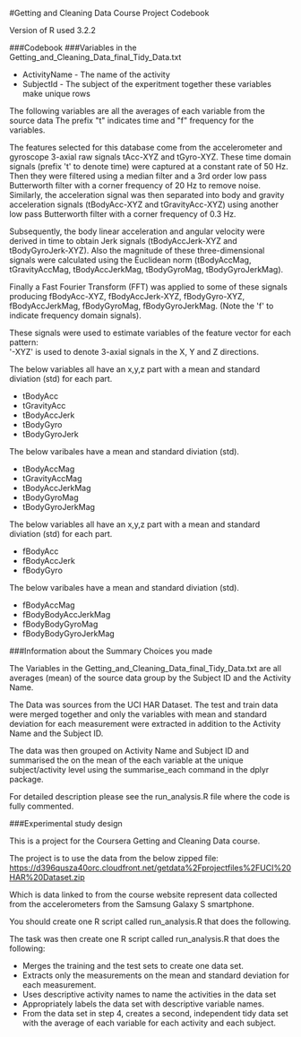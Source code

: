 #Getting and Cleaning Data Course Project Codebook

Version of R used 3.2.2

###Codebook
###Variables in the Getting_and_Cleaning_Data_final_Tidy_Data.txt

* ActivityName - The name of the activity
* SubjectId - The subject of the experitment together these variables make unique rows

The following variables are all the averages of each variable from the source data
The prefix "t" indicates time and "f" frequency for the variables.


The features selected for this database come from the accelerometer and gyroscope 3-axial raw signals tAcc-XYZ and tGyro-XYZ. These time domain signals (prefix 't' to denote time) were captured at a constant rate of 50 Hz. Then they were filtered using a median filter and a 3rd order low pass Butterworth filter with a corner frequency of 20 Hz to remove noise. Similarly, the acceleration signal was then separated into body and gravity acceleration signals (tBodyAcc-XYZ and tGravityAcc-XYZ) using another low pass Butterworth filter with a corner frequency of 0.3 Hz. 

Subsequently, the body linear acceleration and angular velocity were derived in time to obtain Jerk signals (tBodyAccJerk-XYZ and tBodyGyroJerk-XYZ). Also the magnitude of these three-dimensional signals were calculated using the Euclidean norm (tBodyAccMag, tGravityAccMag, tBodyAccJerkMag, tBodyGyroMag, tBodyGyroJerkMag). 

Finally a Fast Fourier Transform (FFT) was applied to some of these signals producing fBodyAcc-XYZ, fBodyAccJerk-XYZ, fBodyGyro-XYZ, fBodyAccJerkMag, fBodyGyroMag, fBodyGyroJerkMag. (Note the 'f' to indicate frequency domain signals). 

These signals were used to estimate variables of the feature vector for each pattern:  
'-XYZ' is used to denote 3-axial signals in the X, Y and Z directions.

The below variables all have an x,y,z part with a mean and standard diviation (std) for each part.

* tBodyAcc
* tGravityAcc
* tBodyAccJerk
* tBodyGyro
* tBodyGyroJerk

The below varibales have a mean and standard diviation (std).
* tBodyAccMag
* tGravityAccMag
* tBodyAccJerkMag
* tBodyGyroMag
* tBodyGyroJerkMag


The below variables all have an x,y,z part with a mean and standard diviation (std) for each part.

* fBodyAcc
* fBodyAccJerk
* fBodyGyro

The below varibales have a mean and standard diviation (std).
* fBodyAccMag
* fBodyBodyAccJerkMag
* fBodyBodyGyroMag
* fBodyBodyGyroJerkMag


###Information about the Summary Choices you made

The Variables in the Getting_and_Cleaning_Data_final_Tidy_Data.txt are all averages (mean) of the source data group by the Subject ID and the Activity Name.

The Data was sources from the UCI HAR Dataset. The test and train data were merged together and only the variables with mean and standard deviation for each measurement were extracted in addition to the Activity Name and the Subject ID.

The data was then grouped on Activity Name and Subject ID and summarised the on the mean of the each variable at the unique subject/activity level using the summarise_each command in the dplyr package.

For detailed description please see the run_analysis.R file where the code is fully commented.

###Experimental study design

This is a project for the Coursera Getting and Cleaning Data course.

The project is to use the data from the below zipped file:
https://d396qusza40orc.cloudfront.net/getdata%2Fprojectfiles%2FUCI%20HAR%20Dataset.zip

Which is data linked to from the course website represent data collected from the accelerometers from the Samsung Galaxy S smartphone.

You should create one R script called run_analysis.R that does the following.

The task was then create one R script called run_analysis.R that does the following:
* Merges the training and the test sets to create one data set.
* Extracts only the measurements on the mean and standard deviation for each measurement.
* Uses descriptive activity names to name the activities in the data set
* Appropriately labels the data set with descriptive variable names.
* From the data set in step 4, creates a second, independent tidy data set with the average of each variable for each activity and each subject.

